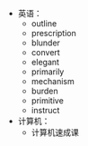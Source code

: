 - 英语：
	- outline
	- prescription
	- blunder
	- convert
	- elegant
	- primarily
	- mechanism
	- burden
	- primitive
	- instruct
- 计算机：
	- 计算机速成课
